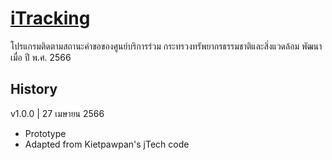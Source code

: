 # [iTracking](https://mnre-servicelink.github.io/iTracking)
โปรแกรมติดตามสถานะคำขอของศูนย์บริการร่วม กระทรวงทรัพยากรธรรมชาติและสิ่งแวดล้อม
พัฒนาเมื่อ ปี พ.ศ. 2566

## History
v1.0.0 | 27 เมษายน 2566
- Prototype
- Adapted from Kietpawpan's jTech code
